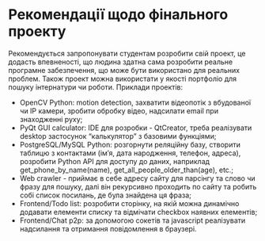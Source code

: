 # Рекомендації щодо фінального проекту

Рекомендується запропонувати студентам розробити свій проект, це додасть впевненості, що людина здатна сама розробити реальне програмне забезпечення, що може бути використано для реальних проблем. Також проект можна використати у якості портфоліо для пошуку інтернатури чи роботи. Приклади проектів:
  - OpenCV Python: motion detection, захватити відеопотік з вбудованої чи IP камери, зробити обробку відео, надсилати email при знаходженні руху;
  - PyQt GUI calculator: IDE для розробки - QtCreator, треба реалізувати desktop застосунок “калькулятор” з базовими функціями;
  - PostgreSQL/MySQL Python: розгорнути реляційну базу, створити таблицю з контактами (ім’я, дата народження, телефон, адреса), розробити Python API для доступу до даних, наприклад get_phone_by_name(name), get_all_people_older_than(age), etc.;
  - Web crawler - приймає в себе адресу сайту для парсінгу та слово чи фразу для пошуку, далі він рекурсивно проходить по сайту та робить собі список посилань, де була знайдена ця фраза;
  - Frontend/Todo list: розробити сторінку, на якій можна динамічно додавати елементи списку та відмічати checkbox наявних елементів;
  - Frontend/Chat p2p: за допомогою сокетів та javascript реалізувати надсилання та отримання повідомлення в браузері.
